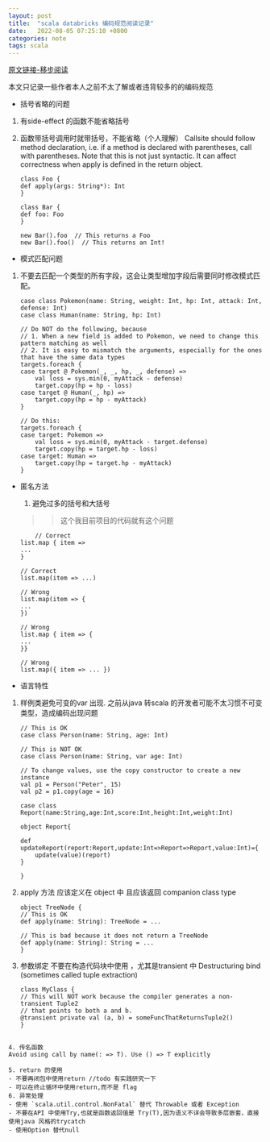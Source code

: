 ```yaml
---
layout: post
title:  "scala databricks 编码规范阅读记录"
date:   2022-08-05 07:25:10 +0800
categories: note
tags: scala
---
```


[原文链接-移步阅读](https://github.com/databricks/scala-style-guide)

本文只记录一些作者本人之前不太了解或者违背较多的的编码规范
- 括号省略的问题
1. 有side-effect 的函数不能省略括号
2. 函数带括号调用时就带括号，不能省略（个人理解）
    Callsite should follow method declaration, i.e. if a method is declared with parentheses, call with parentheses. Note that this is not just syntactic. It can affect correctness when apply is defined in the return object.

    ```
    class Foo {
    def apply(args: String*): Int
    }

    class Bar {
    def foo: Foo
    }

    new Bar().foo  // This returns a Foo
    new Bar().foo()  // This returns an Int!
    ```
- 模式匹配问题
1. 不要去匹配一个类型的所有字段，这会让类型增加字段后需要同时修改模式匹配。

    ```
    case class Pokemon(name: String, weight: Int, hp: Int, attack: Int, defense: Int)
    case class Human(name: String, hp: Int)

    // Do NOT do the following, because
    // 1. When a new field is added to Pokemon, we need to change this pattern matching as well
    // 2. It is easy to mismatch the arguments, especially for the ones that have the same data types
    targets.foreach {
    case target @ Pokemon(_, _, hp, _, defense) =>
        val loss = sys.min(0, myAttack - defense)
        target.copy(hp = hp - loss)
    case target @ Human(_, hp) =>
        target.copy(hp = hp - myAttack)
    }

    // Do this:
    targets.foreach {
    case target: Pokemon =>
        val loss = sys.min(0, myAttack - target.defense)
        target.copy(hp = target.hp - loss)
    case target: Human =>
        target.copy(hp = target.hp - myAttack)
    }
    ```
- 匿名方法
  1. 避免过多的括号和大括号
    >> 这个我目前项目的代码就有这个问题
    
    ```
        // Correct
    list.map { item =>
    ...
    }

    // Correct
    list.map(item => ...)

    // Wrong
    list.map(item => {
    ...
    })

    // Wrong
    list.map { item => {
    ...
    }}

    // Wrong
    list.map({ item => ... })
    ```
- 语言特性

1. 样例类避免可变的var 出现.
   之前从java 转scala 的开发者可能不太习惯不可变类型，造成编码出现问题

    ```
    // This is OK
    case class Person(name: String, age: Int)

    // This is NOT OK
    case class Person(name: String, var age: Int)

    // To change values, use the copy constructor to create a new instance
    val p1 = Person("Peter", 15)
    val p2 = p1.copy(age = 16)
    ```

    ```
    case class Report(name:String,age:Int,score:Int,height:Int,weight:Int)

    object Report{

    def updateReport(report:Report,update:Int=>Report=>Report,value:Int)={
        update(value)(report)
    }

    }

    ```

2. apply 方法 应该定义在 object 中 且应该返回  companion class type

    ```
    object TreeNode {
    // This is OK
    def apply(name: String): TreeNode = ...

    // This is bad because it does not return a TreeNode
    def apply(name: String): String = ...
    }
    ```
3. 参数绑定 不要在构造代码块中使用 ，尤其是transient 中
    Destructuring bind (sometimes called tuple extraction)
    ```
    class MyClass {
    // This will NOT work because the compiler generates a non-transient Tuple2
    // that points to both a and b.
    @transient private val (a, b) = someFuncThatReturnsTuple2()
    }
```

4. 传名函数
Avoid using call by name(: => T). Use () => T explicitly

5. return 的使用
- 不要再闭包中使用return //todo 有实践研究一下
- 可以在终止循环中使用return,而不是 flag
6. 异常处理
- 使用 `scala.util.control.NonFatal` 替代 Throwable 或者 Exception
- 不要在API 中使用Try,也就是函数返回值是 Try(T),因为语义不详会导致多层嵌套，直接使用java 风格的trycatch
- 使用Option 替代null